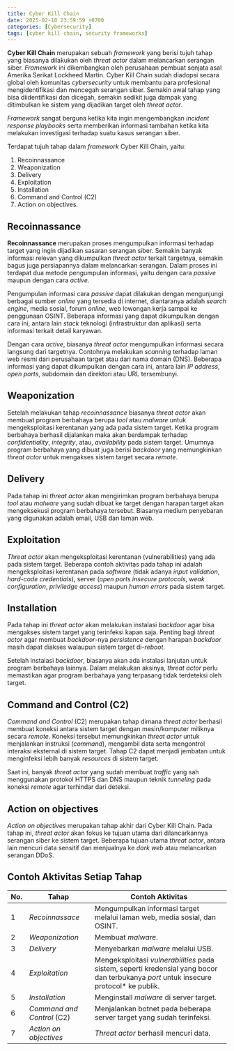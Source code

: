 ```yaml
---
title: Cyber Kill Chain
date: 2025-02-10 23:59:59 +0700
categories: [Cybersecurity]
tags: [cyber kill chain, security frameworks]
---
```


**Cyber Kill Chain** merupakan sebuah *framework* yang berisi tujuh tahap yang biasanya dilakukan oleh *threat actor* dalam melancarkan serangan siber. *Framework* ini dikembangkan oleh perusahaan pembuat senjata asal Amerika Serikat Lockheed Martin. Cyber Kill Chain sudah diadopsi secara global oleh komunitas *cybersecurity* untuk membantu para profesional mengidentifikasi dan mencegah serangan siber. Semakin awal tahap yang bisa diidentifikasi dan dicegah, semakin sedikit juga dampak yang ditimbulkan ke sistem yang dijadikan target oleh *threat actor*. 

*Framework* sangat berguna ketika kita ingin mengembangkan *incident response playbooks* serta memberikan informasi tambahan ketika kita melakukan investigasi terhadap suatu kasus serangan siber.

Terdapat tujuh tahap dalam *framework* Cyber Kill Chain, yaitu:
1. Recoinnassance
2. Weaponization
3. Delivery
4. Exploitation
5. Installation
6. Command and Control (C2)
7. Action on objectives.

## Recoinnassance
**Recoinnassance** merupakan proses mengumpulkan informasi terhadap target yang ingin dijadikan sasaran serangan siber. Semakin banyak informasi relevan yang dikumpulkan *threat actor* terkait targetnya, semakin bagus juga persiapannya dalam melancarkan serangan. Dalam proses ini terdapat dua metode pengumpulan informasi, yaitu dengan cara *passive* maupun dengan cara *active*.

Pengumpulan informasi cara *passive* dapat dilakukan dengan mengunjungi berbagai sumber *online* yang tersedia di internet, diantaranya adalah *search engine*, media sosial, forum *online*, web lowongan kerja sampai ke penggunaan OSINT. Beberapa informasi yang dapat dikumpulkan dengan cara ini, antara lain *stack* teknologi (infrastruktur dan aplikasi) serta informasi terkait detail karyawan.

Dengan cara *active*, biasanya *threat actor* mengumpulkan informasi secara langsung dari targetnya. Contohnya melakukan *scanning* terhadap laman web resmi dari perusahaan target atau dari nama domain (DNS). Beberapa informasi yang dapat dikumpulkan dengan cara ini, antara lain *IP address*, *open ports*, subdomain dan direktori atau URL tersembunyi.

## Weaponization
Setelah melakukan tahap *recoinnassance* biasanya *threat actor* akan membuat program berbahaya berupa *tool* atau *malware* untuk mengeksploitasi kerentanan yang ada pada sistem target. Ketika program berbahaya berhasil dijalankan maka akan berdampak terhadap *confidentiality*, *integrity*, atau, *availability* pada sistem target. Umumnya program berbahaya yang dibuat juga berisi *backdoor* yang memungkinkan *threat actor* untuk mengakses sistem target secara *remote*.

## Delivery
Pada tahap ini *threat actor* akan mengirimkan program berbahaya berupa *tool* atau *malware* yang sudah dibuat ke target dengan harapan target akan mengeksekusi program berbahaya tersebut. Biasanya medium penyebaran yang digunakan adalah email, USB dan laman web. 

## Exploitation
*Threat actor* akan mengeksploitasi kerentanan (vulnerabilities) yang ada pada sistem target. Beberapa contoh aktivitas pada tahap ini adalah mengeksploitasi kerentanan pada *software* (tidak adanya *input validation*, *hard-code credentials*), server (*open ports insecure protocols*, *weak configuration*, *priviledge access*) maupun *human errors* pada sistem target.

## Installation
Pada tahap ini *threat actor* akan melakukan instalasi *backdoor* agar bisa mengakses sistem target yang terinfeksi kapan saja. Penting bagi *threat actor* agar membuat *backdoor*-nya *persistence* dengan harapan *backdoor* masih dapat diakses walaupun sistem target di-*reboot*. 

Setelah instalasi *backdoor*, biasanya akan ada instalasi lanjutan untuk program berbahaya lainnya. Dalam melakukan aksinya, *threat actor* perlu memastikan agar program berbahaya yang terpasang tidak terdeteksi oleh target.

## Command and Control (C2)
*Command and Control* (C2) merupakan tahap dimana *threat actor* berhasil membuat koneksi antara sistem target dengan mesin/komputer miliknya secara *remote*. Koneksi tersebut memungkinkan *threat actor* untuk menjalankan instruksi (*command*), mengambil data serta mengontrol interaksi eksternal di sistem target. Tahap C2 dapat menjadi jembatan untuk menginfeksi lebih banyak *resources* di sistem target.

Saat ini, banyak *threat actor* yang sudah membuat *traffic* yang sah menggunakan protokol HTTPS dan DNS maupun teknik *tunneling* pada koneksi *remote* agar terhindar dari deteksi.

## Action on objectives
*Action on objectives* merupakan tahap akhir dari Cyber Kill Chain. Pada tahap ini, *threat actor* akan fokus ke tujuan utama dari dilancarkannya serangan siber ke sistem target. Beberapa tujuan utama *threat actor*, antara lain mencuri data sensitif dan menjualnya ke *dark web* atau melancarkan serangan DDoS.

## Contoh Aktivitas Setiap Tahap

| No. | Tahap | Contoh Aktivitas |
|---|---|---|
| 1 | *Recoinnassace* | Mengumpulkan informasi target melalui laman web, media sosial, dan OSINT. |
| 2 | *Weaponization* | Membuat *malware*. |
| 3 | *Delivery* | Menyebarkan *malware* melalui USB. |
| 4 | *Exploitation* | Mengeksploitasi *vulnerabilities* pada sistem, seperti kredensial yang bocor dan terbukanya *port* untuk insecure protocol* ke publik. |
| 5 | *Installation* | Menginstall *malware* di server target. |
| 6 | *Command and Control* (C2) | Menjalankan botnet pada beberapa server target yang sudah terinfeksi. |
| 7 | *Action on objectives* | *Threat actor* berhasil mencuri data. |